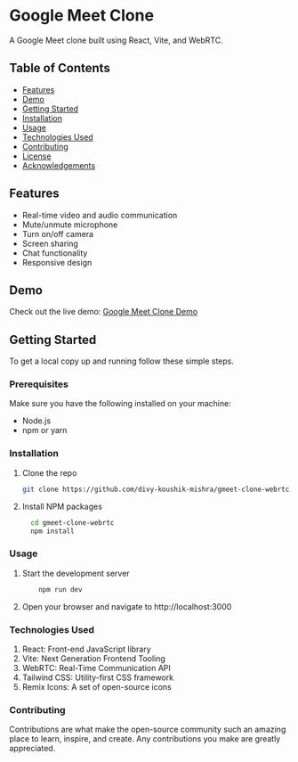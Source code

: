 # Google Meet Clone

A Google Meet clone built using React, Vite, and WebRTC.

## Table of Contents

- [Features](#features)
- [Demo](#demo)
- [Getting Started](#getting-started)
- [Installation](#installation)
- [Usage](#usage)
- [Technologies Used](#technologies-used)
- [Contributing](#contributing)
- [License](#license)
- [Acknowledgements](#acknowledgements)

## Features

- Real-time video and audio communication
- Mute/unmute microphone
- Turn on/off camera
- Screen sharing
- Chat functionality
- Responsive design

## Demo

Check out the live demo: [Google Meet Clone Demo](https://your-demo-link.com)

## Getting Started

To get a local copy up and running follow these simple steps.

### Prerequisites

Make sure you have the following installed on your machine:

- Node.js
- npm or yarn

### Installation

1. Clone the repo

   ```sh
   git clone https://github.com/divy-koushik-mishra/gmeet-clone-webrtc.git

   ```

2. Install NPM packages

    ```sh
      cd gmeet-clone-webrtc
      npm install
    ```
### Usage
1. Start the development server
      ```sh
          npm run dev
      ```
2. Open your browser and navigate to http://localhost:3000

### Technologies Used
1. React: Front-end JavaScript library
1. Vite: Next Generation Frontend Tooling
1. WebRTC: Real-Time Communication API
1. Tailwind CSS: Utility-first CSS framework
1. Remix Icons: A set of open-source icons
### Contributing
 Contributions are what make the open-source community such an amazing place to learn, inspire, and create. Any contributions you make are greatly appreciated.

